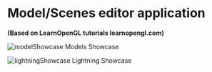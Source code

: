 # Model/Scenes editor application

**(Based on LearnOpenGL tutorials learnopengl.com)**

![modelShowcase](https://github.com/user-attachments/assets/6bc4be37-6eaa-4542-9ad7-d452a4f03401)
Models Showcase

![lightningShowcase](https://github.com/user-attachments/assets/5668525f-4416-4cdf-ba6e-b15ce7de3967)
Lightning Showcase
